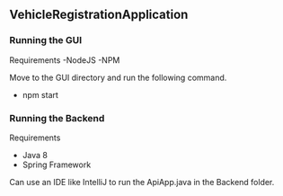 ## VehicleRegistrationApplication

### Running the GUI

Requirements
-NodeJS
-NPM

Move to the GUI directory and run the following command.
- npm start

### Running the Backend

Requirements
- Java 8
- Spring Framework

Can use an IDE like IntelliJ to run the ApiApp.java in the Backend folder.
